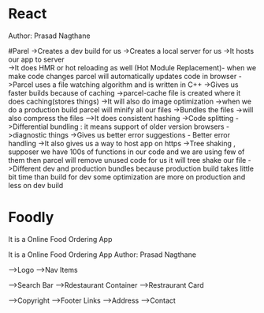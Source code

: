 # React

Author: Prasad Nagthane

#Parel
->Creates a dev build for us
->Creates a local server for us
->It hosts our app to server  
->It does HMR or hot reloading as well (Hot Module Replacement)- when we make code changes parcel will automatically updates code in browser
->Parcel uses a file watching algorithm and is written in C++
->Gives us faster builds because of caching
->parcel-cache file is created where it does caching(stores things)
->It will also do image optimization
->when we do a production build parcel will minify all our files
->Bundles the files
->will also compress the files
-->It does consistent hashing
->Code splitting
->Differential bundling : it means support of older version browsers
->diagnostic things
->Gives us better error suggestions - Better error handling
->It also gives us a way to host app on https
->Tree shaking , supposer we have 100s of functions in our code and we are using few of them then parcel will remove unused code for us it will tree shake our file
->Different dev and production bundles because production build takes little bit time than build for dev some optimization are more on production and less on dev build

# Foodly

It is a Online Food Ordering App

It is a Online Food Ordering App Author: Prasad Nagthane

-->Logo -->Nav Items

-->Search Bar -->Rdestaurant Container -->Restraurant Card

-->Copyright -->Footer Links -->Address -->Contact
